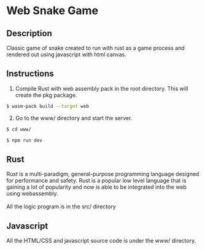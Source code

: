 # Web Snake Game

## Description

Classic game of snake created to run with rust as a game process and rendered out using javascript with html canvas.

## Instructions

1. Compile Rust with web assembly pack in the root directory. This will create the pkg package.

```bash
$ wasm-pack build --target web
```

2. Go to the www/ directory and start the server.

```bash
$ cd www/
```

```bash
$ npm run dev
```

## Rust

Rust is a multi-paradigm, general-purpose programming language designed for performance and safety. Rust is a popular low level language that is gaining a lot of popularity and now is able to be integrated into the web using webassembly.
<br></br>
All the logic program is in the src/ directory

## Javascript

All the HTML/CSS and javascript source code is under the www/ directory.
